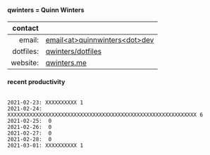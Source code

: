 
#### qwinters = Quinn Winters

|   contact |                                                                    |
|----------:|--------------------------------------------------------------------|
|    email: | [email\<at\>quinnwinters\<dot\>dev](mailto:email@quinnwinters.dev) |
| dotfiles: | [qwinters/dotfiles](https://github.com/qwinters/dotfiles)          |
|  website: | [qwinters.me](https://qwinters.me)                                 | 


#### recent productivity

```shell

2021-02-23: XXXXXXXXXX 1
2021-02-24: XXXXXXXXXXXXXXXXXXXXXXXXXXXXXXXXXXXXXXXXXXXXXXXXXXXXXXXXXXXX 6
2021-02-25:  0
2021-02-26:  0
2021-02-27:  0
2021-02-28:  0
2021-03-01: XXXXXXXXXX 1
```
